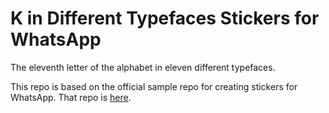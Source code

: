 # K in Different Typefaces Stickers for WhatsApp

The eleventh letter of the alphabet in eleven different typefaces.

This repo is based on the official sample repo for creating stickers for WhatsApp. That repo is [here](https://github.com/WhatsApp/stickers).

